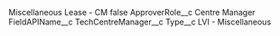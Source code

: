 <?xml version="1.0" encoding="UTF-8"?>
<CustomMetadata xmlns="http://soap.sforce.com/2006/04/metadata" xmlns:xsi="http://www.w3.org/2001/XMLSchema-instance" xmlns:xsd="http://www.w3.org/2001/XMLSchema">
    <label>Miscellaneous Lease - CM</label>
    <protected>false</protected>
    <values>
        <field>ApproverRole__c</field>
        <value xsi:type="xsd:string">Centre Manager</value>
    </values>
    <values>
        <field>FieldAPIName__c</field>
        <value xsi:type="xsd:string">TechCentreManager__c</value>
    </values>
    <values>
        <field>Type__c</field>
        <value xsi:type="xsd:string">LVI - Miscellaneous</value>
    </values>
</CustomMetadata>
